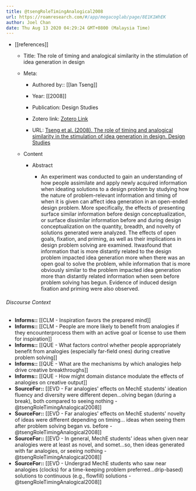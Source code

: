 ```yaml
---
title: @tsengRoleTimingAnalogical2008
url: https://roamresearch.com/#/app/megacoglab/page/8E1K1WhEK
author: Joel Chan
date: Thu Aug 13 2020 04:29:24 GMT+0800 (Malaysia Time)
---
```


- [[references]]

    - Title: The role of timing and analogical similarity in the stimulation of idea generation in design

    - Meta:

        - Authored by:: [[Ian Tseng]]

        - Year: [[2008]]

        - Publication: Design Studies

        - Zotero link: [Zotero Link](zotero://select/items/1_J3JG2VTQ)

        - URL: [Tseng et al. (2008). The role of timing and analogical similarity in the stimulation of idea generation in design. Design Studies](undefined)

    - Content

        - Abstract

            - An experiment was conducted to gain an understanding of how people assimilate and apply newly acquired information when ideating solutions to a design problem by studying how the nature of problem-relevant information and timing of when it is given can affect idea generation in an open-ended design problem. More specifically, the effects of presenting surface similar information before design conceptualization, or surface dissimilar information before and during design conceptualization on the quantity, breadth, and novelty of solutions generated were analyzed. The effects of open goals, fixation, and priming, as well as their implications in design problem solving are examined. Itwasfound that information that is more distantly related to the design problem impacted idea generation more when there was an open goal to solve the problem, while information that is more obviously similar to the problem impacted idea generation more than distantly related information when seen before problem solving has begun. Evidence of induced design fixation and priming were also observed.

###### Discourse Context

- **Informs::** [[CLM - Inspiration favors the prepared mind]]
- **Informs::** [[CLM - People are more likely to benefit from analogies if they encounterprocess them with an active goal or license to use them for inspiration]]
- **Informs::** [[QUE - What factors control whether people appropriately benefit from analogies (especially far-field ones) during creative problem solving]]
- **Informs::** [[QUE - What are the mechanisms by which analogies help drive creative breakthroughs]]
- **Informs::** [[QUE - How might domain distance modulate the effects of analogies on creative output]]
- **SourceFor::** [[EVD - Far analogies' effects on MechE students' ideation fluency and diversity were different depen...olving began (during a break), both compared to seeing nothing - @tsengRoleTimingAnalogical2008]]
- **SourceFor::** [[EVD - Far analogies' effects on MechE students' novelty of ideas were different depending on timing... ideas when seeing them after problem solving began vs. before - @tsengRoleTimingAnalogical2008]]
- **SourceFor::** [[EVD - In general, MechE students' ideas when given near analogies were at least as novel, and somet...so, then ideas generated with far analogies, or seeing nothing - @tsengRoleTimingAnalogical2008]]
- **SourceFor::** [[EVD - Undergrad MechE students who saw near analogies (clocks) for a time-keeping problem preferred...drip-based) solutions to continuous (e.g., flowfill) solutions - @tsengRoleTimingAnalogical2008]]
